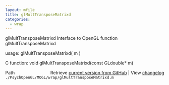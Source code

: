 ```yaml
---
layout: mfile
title: glMultTransposeMatrixd
categories:
  - wrap
---
```


glMultTransposeMatrixd  Interface to OpenGL function glMultTransposeMatrixd

usage:  glMultTransposeMatrixd\( m \)

C function:  void glMultTransposeMatrixd\(const GLdouble\* m\)


<div class="code_header" style="text-align:right;">
  <span style="float:left;">Path&nbsp;&nbsp;</span> <span class="counter">Retrieve <a href=
  "https://raw.github.com/Psychtoolbox-3/Psychtoolbox-3/beta/./PsychOpenGL/MOGL/wrap/glMultTransposeMatrixd.m">current version from GitHub</a> | View <a href=
  "https://github.com/Psychtoolbox-3/Psychtoolbox-3/commits/beta/./PsychOpenGL/MOGL/wrap/glMultTransposeMatrixd.m">changelog</a></span>
</div>
<div class="code">
  <code>./PsychOpenGL/MOGL/wrap/glMultTransposeMatrixd.m</code>
</div>
